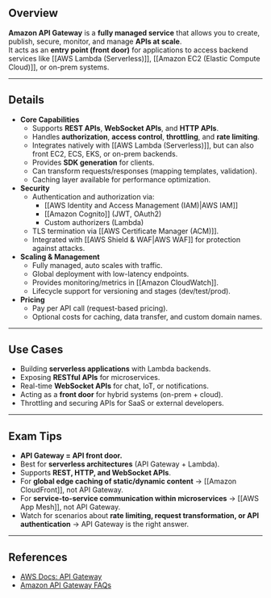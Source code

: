 ## **Overview**
**Amazon API Gateway** is a **fully managed service** that allows you to create, publish, secure, monitor, and manage **APIs at scale**.  
It acts as an **entry point (front door)** for applications to access backend services like [[AWS Lambda (Serverless)]], [[Amazon EC2 (Elastic Compute Cloud)]], or on-prem systems.

---
## **Details**
- **Core Capabilities**
	- Supports **REST APIs**, **WebSocket APIs**, and **HTTP APIs**.
	- Handles **authorization**, **access control**, **throttling**, and **rate limiting**.
	- Integrates natively with [[AWS Lambda (Serverless)]], but can also front EC2, ECS, EKS, or on-prem backends.
	- Provides **SDK generation** for clients.
	- Can transform requests/responses (mapping templates, validation).
	- Caching layer available for performance optimization.
- **Security**
	- Authentication and authorization via:
		- [[AWS Identity and Access Management (IAM)|AWS IAM]]
		- [[Amazon Cognito]] (JWT, OAuth2)
		- Custom authorizers (Lambda)
	- TLS termination via [[AWS Certificate Manager (ACM)]].
	- Integrated with [[AWS Shield & WAF|AWS WAF]] for protection against attacks.
- **Scaling & Management**
	- Fully managed, auto scales with traffic.
	- Global deployment with low-latency endpoints.
	- Provides monitoring/metrics in [[Amazon CloudWatch]].
	- Lifecycle support for versioning and stages (dev/test/prod).
- **Pricing**
	- Pay per API call (request-based pricing).
	- Optional costs for caching, data transfer, and custom domain names.

---

## **Use Cases**
- Building **serverless applications** with Lambda backends.
- Exposing **RESTful APIs** for microservices.
- Real-time **WebSocket APIs** for chat, IoT, or notifications.
- Acting as a **front door** for hybrid systems (on-prem + cloud).
- Throttling and securing APIs for SaaS or external developers.

---

## **Exam Tips**
- **API Gateway = API front door.**  
- Best for **serverless architectures** (API Gateway + Lambda).  
- Supports **REST, HTTP, and WebSocket APIs**.  
- For **global edge caching of static/dynamic content** → [[Amazon CloudFront]], not API Gateway.  
- For **service-to-service communication within microservices** → [[AWS App Mesh]], not API Gateway.  
- Watch for scenarios about **rate limiting, request transformation, or API authentication** → API Gateway is the right answer.  

---

## **References**
- [AWS Docs: API Gateway](https://docs.aws.amazon.com/apigateway/)  
- [Amazon API Gateway FAQs](https://aws.amazon.com/api-gateway/faqs/)  
